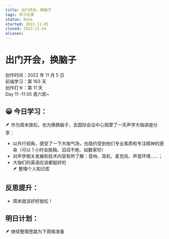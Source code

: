 ```yaml
---
title: 出门开会，换脑子
tags: 学习记录
status: Done
started: 2022-11-05
closed: 2022-11-24
aliases: 
---
```

# 出门开会，换脑子
创作时间：2022 年 11 月 5 日  
前端学习：第 163 天  
创作打卡：第 11 天  
Day 11 -11.05 周六耶~
## 😀 今日学习：
🪶 作为周末放松，也为换换脑子，去国际会议中心观摩了一天声学大咖讲座分享：
- 以外行视角，感受了一下大咖气场，也隐约受到他们专业素质和专注精神的感染（可以 1 小时全脱稿、滔滔不绝、如数家珍）
- 对声学相关发展和技术内容有所了解：音响、耳机、麦克风、声音环境……；
- 大咖们的英语应该都挺好的  
🪶 整理个人知识库
## 反思提升：
- 周末就该好好放松！
## 明日计划：
🪶 继续整理思路为下周做准备
